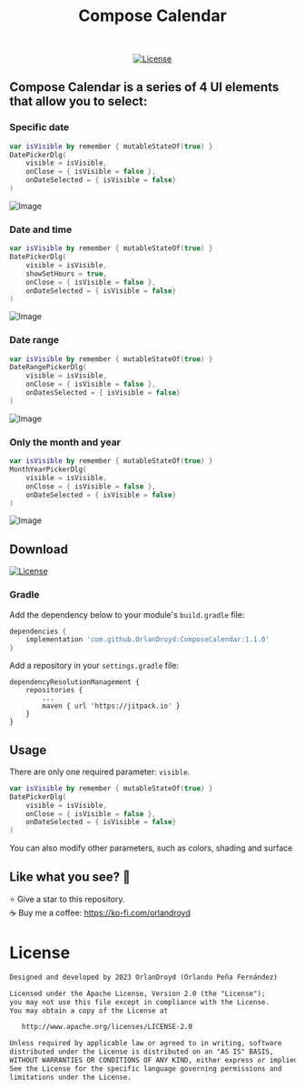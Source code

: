<h1 align="center">Compose Calendar</h1></br>

<p align="center">
  <a href="https://jitpack.io/#orlandroyd/ComposeCalendar/1.1.0"><img alt="License" src="https://badgen.net/badge/Jitpack/1.1.0/orange?icon=github"/></a>
  

## Compose Calendar is a series of 4 UI elements that allow you to select:

### Specific date
```kotlin
var isVisible by remember { mutableStateOf(true) }
DatePickerDlg(
	visible = isVisible,
	onClose = { isVisible = false },
	onDateSelected = { isVisible = false}
)
```
![Image](./screenshot/screenshot-003.png)

### Date and time
```kotlin
var isVisible by remember { mutableStateOf(true) }
DatePickerDlg(
	visible = isVisible,
 	showSetHours = true,
	onClose = { isVisible = false },
	onDateSelected = { isVisible = false}
)
```
![Image](./screenshot/screenshot-004.png)

### Date range
```kotlin
var isVisible by remember { mutableStateOf(true) }
DateRangePickerDlg(
	visible = isVisible,
	onClose = { isVisible = false },
	onDatesSelected = { isVisible = false}
)
```
![Image](./screenshot/screenshot-005.png)

### Only the month and year
```kotlin
var isVisible by remember { mutableStateOf(true) }
MonthYearPickerDlg(
	visible = isVisible,
	onClose = { isVisible = false },
	onDateSelected = { isVisible = false}
)
```
![Image](./screenshot/screenshot-006.png)

## Download
<a href="https://jitpack.io/#orlandroyd/ComposeCalendar/1.1.0"><img alt="License" src="https://badgen.net/badge/Jitpack/1.1.0/orange?icon=github"/></a>

### Gradle

Add the dependency below to your module's `build.gradle` file:
```gradle
dependencies {
    implementation 'com.github.OrlanDroyd:ComposeCalendar:1.1.0'
}
```
Add a repository in your `settings.gradle` file:
```
dependencyResolutionManagement {
    repositories {
        ...
        maven { url 'https://jitpack.io' }
    }
}
```
## Usage

There are only one required parameter: `visible`.

```kotlin
var isVisible by remember { mutableStateOf(true) }
DatePickerDlg(
	visible = isVisible,
	onClose = { isVisible = false },
	onDateSelected = { isVisible = false}
)
```

You can also modify other parameters, such as colors, shading and surface

## Like what you see? :yellow_heart:
⭐ Give a star to this repository. <br />
☕ Buy me a coffee: https://ko-fi.com/orlandroyd

# License
```xml
Designed and developed by 2023 OrlanDroyd (Orlando Peña Fernández)

Licensed under the Apache License, Version 2.0 (the "License");
you may not use this file except in compliance with the License.
You may obtain a copy of the License at

   http://www.apache.org/licenses/LICENSE-2.0

Unless required by applicable law or agreed to in writing, software
distributed under the License is distributed on an "AS IS" BASIS,
WITHOUT WARRANTIES OR CONDITIONS OF ANY KIND, either express or implied.
See the License for the specific language governing permissions and
limitations under the License.
```
